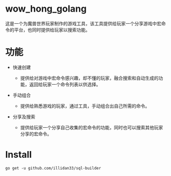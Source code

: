 # wow_hong_golang

这是一个为魔兽世界玩家制作的游戏工具，该工具提供给玩家一个分享游戏中宏命令的平台，也同时提供给玩家以搜索功能。

# 功能
- 快速创建

  - 提供给对游戏中宏命令感兴趣，却不懂的玩家，融合搜索和自动生成的功能，返回给玩家一个命令列表以供选择。

- 手动组合

  - 提供给熟悉游戏的玩家，通过工具，手动组合出自己所需的命令。

- 分享及搜索

  - 提供给玩家一个分享自己收集的宏命令的功能，同时也可以搜索其他玩家分享的宏命令。

# Install
```
go get -u github.com/illidan33/sql-builder
```
